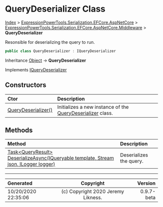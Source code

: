 ﻿# QueryDeserializer Class

[Index](../index.md) > [ExpressionPowerTools.Serialization.EFCore.AspNetCore](ExpressionPowerTools.Serialization.EFCore.AspNetCore.a.md) > [ExpressionPowerTools.Serialization.EFCore.AspNetCore.Middleware](ExpressionPowerTools.Serialization.EFCore.AspNetCore.Middleware.n.md) > **QueryDeserializer**

Resonsible for deserializing the query to run.

```csharp
public class QueryDeserializer : IQueryDeserializer
```

Inheritance [Object](https://docs.microsoft.com/dotnet/api/system.object) → **QueryDeserializer**

Implements  [IQueryDeserializer](ExpressionPowerTools.Serialization.EFCore.AspNetCore.Signatures.IQueryDeserializer.i.md) 

## Constructors

| Ctor | Description |
| :-- | :-- |
| [QueryDeserializer()](ExpressionPowerTools.Serialization.EFCore.AspNetCore.Middleware.QueryDeserializer.ctor.md#querydeserializer) | Initializes a new instance of the [QueryDeserializer](ExpressionPowerTools.Serialization.EFCore.AspNetCore.Middleware.QueryDeserializer.cs.md) class. |
## Methods

| Method | Description |
| :-- | :-- |
| [Task&lt;QueryResult> DeserializeAsync(IQueryable template, Stream json, ILogger logger)](ExpressionPowerTools.Serialization.EFCore.AspNetCore.Middleware.QueryDeserializer.DeserializeAsync.m.md) | Deserializes the query. |

---

| Generated | Copyright | Version |
| :-- | :-: | --: |
| 10/20/2020 22:35:06 | (c) Copyright 2020 Jeremy Likness. | 0.9.7-beta |
